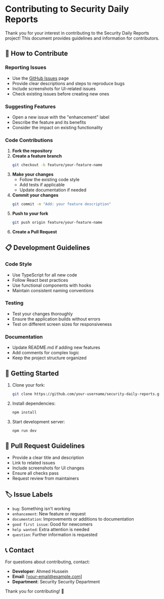 # Contributing to Security Daily Reports

Thank you for your interest in contributing to the Security Daily Reports project! This document provides guidelines and information for contributors.

## 🤝 How to Contribute

### Reporting Issues
- Use the [GitHub Issues](https://github.com/your-username/security-daily-reports/issues) page
- Provide clear descriptions and steps to reproduce bugs
- Include screenshots for UI-related issues
- Check existing issues before creating new ones

### Suggesting Features
- Open a new issue with the "enhancement" label
- Describe the feature and its benefits
- Consider the impact on existing functionality

### Code Contributions

1. **Fork the repository**
2. **Create a feature branch**
   ```bash
   git checkout -b feature/your-feature-name
   ```
3. **Make your changes**
   - Follow the existing code style
   - Add tests if applicable
   - Update documentation if needed
4. **Commit your changes**
   ```bash
   git commit -m "Add: your feature description"
   ```
5. **Push to your fork**
   ```bash
   git push origin feature/your-feature-name
   ```
6. **Create a Pull Request**

## 📋 Development Guidelines

### Code Style
- Use TypeScript for all new code
- Follow React best practices
- Use functional components with hooks
- Maintain consistent naming conventions

### Testing
- Test your changes thoroughly
- Ensure the application builds without errors
- Test on different screen sizes for responsiveness

### Documentation
- Update README.md if adding new features
- Add comments for complex logic
- Keep the project structure organized

## 🚀 Getting Started

1. Clone your fork:
   ```bash
   git clone https://github.com/your-username/security-daily-reports.git
   ```

2. Install dependencies:
   ```bash
   npm install
   ```

3. Start development server:
   ```bash
   npm run dev
   ```

## 📝 Pull Request Guidelines

- Provide a clear title and description
- Link to related issues
- Include screenshots for UI changes
- Ensure all checks pass
- Request review from maintainers

## 🏷️ Issue Labels

- `bug`: Something isn't working
- `enhancement`: New feature or request
- `documentation`: Improvements or additions to documentation
- `good first issue`: Good for newcomers
- `help wanted`: Extra attention is needed
- `question`: Further information is requested

## 📞 Contact

For questions about contributing, contact:
- **Developer**: Ahmed Hussein
- **Email**: [your-email@example.com]
- **Department**: Security Security Department

Thank you for contributing! 🚀
